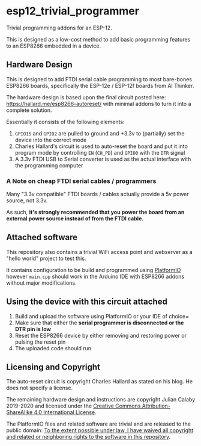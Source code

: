 # esp12_trivial_programmer

Trivial programming addons for an ESP-12.

This is designed as a low-cost method to add basic programming features to an ESP8266 embedded in a device.

## Hardware Design

This is designed to add FTDI serial cable programming to most bare-bones ESP8266 boards, specifically the ESP-12e / ESP-12f boards from AI Thinker.

The hardware design is based upon the final circuit posted here: https://hallard.me/esp8266-autoreset/ with minimal addons to turn it into a complete solution.

Essentially it consists of the following elements:

1. `GPIO15` and `GPIO2` are pulled to ground and +3.3v to (partially) set the device into the correct mode
2. Charles Hallard's circuit is used to auto-reset the board and put it into program mode by controlling `EN` (`CH_PD`) and `GPIO0` with the `DTR` signal
3. A 3.3v FTDI USB to Serial converter is used as the actual interface with the programming computer

### A Note on cheap FTDI serial cables / programmers

Many "3.3v compatible" FTDI boards / cables actually provide a 5v power source, not 3.3v.

As such, **it's strongly recommended that you power the board from an external power source instead of from the FTDI cable.**

## Attached software

This repository also contains a trivial WiFi access point and webserver as a "hello world" project to test this.

It contains configuration to be build and programmed using [PlatformIO](https://platformio.org/) however `main.cpp` should work in the Arduino IDE with ESP8266 addons without major modifications.

## Using the device with this circuit attached

1. Build and upload the software using PlatformIO or your IDE of choice=
2. Make sure that either the **serial programmer is disconnected or the DTR pin is low**
3. Reset the ESP8266 device by either removing and restoring power or pulsing the reset pin
4. The uploaded code should run

## Licensing and Copyright

The auto-reset circuit is copyright Charles Hallard as stated on his blog. He does not specify a license.

The remaining hardware design and instructions are copyright Julian Calaby 2019-2020 and licensed under the [Creative Commons Attribution-ShareAlike 4.0 International License](http://creativecommons.org/licenses/by-sa/4.0/).

The PlatformIO files and related software are trivial and are released to the public domain: [To the extent possible under law, I have waived all copyright and related or neighboring rights to the software in this repository](http://creativecommons.org/publicdomain/zero/1.0/).
